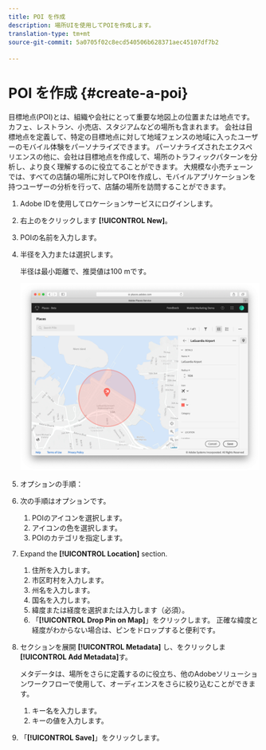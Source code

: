 ```yaml
---
title: POI を作成
description: 場所UIを使用してPOIを作成します。
translation-type: tm+mt
source-git-commit: 5a0705f02c8ecd540506b628371aec45107df7b2

---
```



# POI を作成 {#create-a-poi}

目標地点(POI)とは、組織や会社にとって重要な地図上の位置または地点です。 カフェ、レストラン、小売店、スタジアムなどの場所も含まれます。 会社は目標地点を定義して、特定の目標地点に対して地域フェンスの地域に入ったユーザーのモバイル体験をパーソナライズできます。 パーソナライズされたエクスペリエンスの他に、会社は目標地点を作成して、場所のトラフィックパターンを分析し、より良く理解するのに役立てることができます。 大規模な小売チェーンでは、すべての店舗の場所に対してPOIを作成し、モバイルアプリケーションを持つユーザーの分析を行って、店舗の場所を訪問することができます。

1. Adobe IDを使用してロケーションサービスにログインします。
1. 右上のをクリックします **[!UICONTROL New]**。
1. POIの名前を入力します。
1. 半径を入力または選択します。

   半径は最小距離で、推奨値は100 mです。

   ![POIを定義する](/help/assets/define_poi.png)

1. オプションの手順：
1. 次の手順はオプションです。

   1. POIのアイコンを選択します。
   1. アイコンの色を選択します。
   1. POIのカテゴリを指定します。

1. Expand the **[!UICONTROL Location]** section.

   1. 住所を入力します。
   1. 市区町村を入力します。
   1. 州名を入力します。
   1. 国名を入力します。
   1. 緯度または経度を選択または入力します（必須）。
   1. 「**[!UICONTROL Drop Pin on Map]**」をクリックします。
   正確な緯度と経度がわからない場合は、ピンをドロップすると便利です。

1. セクションを展開 **[!UICONTROL Metadata]** し、をクリックしま **[!UICONTROL Add Metadata]**&#x200B;す。

   メタデータは、場所をさらに定義するのに役立ち、他のAdobeソリューションワークフローで使用して、オーディエンスをさらに絞り込むことができます。

   1. キー名を入力します。
   1. キーの値を入力します。

1. 「**[!UICONTROL  Save]**」をクリックします。
